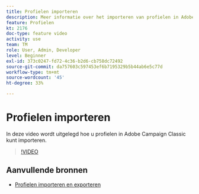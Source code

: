 ```yaml
---
title: Profielen importeren
description: Meer informatie over het importeren van profielen in Adobe Campaign Classic
feature: Profielen
kt: 2176
doc-type: feature video
activity: use
team: TM
role: User, Admin, Developer
level: Beginner
exl-id: 373c0247-fd72-4c36-b2d6-cb758dc72492
source-git-commit: da757603c597453ef6b7195329b5b44ab6e5c77d
workflow-type: tm+mt
source-wordcount: '45'
ht-degree: 33%

---
```


# Profielen importeren

In deze video wordt uitgelegd hoe u profielen in Adobe Campaign Classic kunt importeren.

>[!VIDEO](https://video.tv.adobe.com/v/25608?quality=12)

## Aanvullende bronnen

- [Profielen importeren en exporteren](https://docs.adobe.com/content/help/en/campaign-classic/using/getting-started/profile-management/exporting-and-importing-profiles.html)
